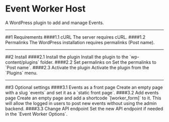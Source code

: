 Event Worker Host
=================

A WordPress plugin to add and manage Events.

<hr>
##1 Requirements
####1.1 cURL
The server requires cURL.
####1.2 Permalinks
The WordPress installation requires permalinks (Post name).

<hr>
##2 Install
####2.1 Install the plugin
Install the plugin to the `wp-content/plugins` folder.
####2.2 Set permalinks on
Set the permalinks to `Post name`.
####2.3 Activate the plugin
Activate the plugin from the `Plugins` menu.

<hr>
##3 Optional settings
####3.1 Events as a front page
Create an empty page with a slug `events` and set it as a `static front page`.
####3.2 Add events page
Create an empty page and add a shortcode `[worker_form]` to it. This will
allow the logged in users to post new events without using the admin backend.
####3.3 Change API endpoint
Set the new API endpoint if needed in the `Event Worker Options`.
